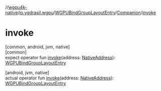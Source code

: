 //[wgpu4k-native](../../../../index.md)/[io.ygdrasil.wgpu](../../index.md)/[WGPUBindGroupLayoutEntry](../index.md)/[Companion](index.md)/[invoke](invoke.md)

# invoke

[common, android, jvm, native]\
[common]\
expect operator fun [invoke](invoke.md)(address: [NativeAddress](../../../ffi/-native-address/index.md)): [WGPUBindGroupLayoutEntry](../index.md)

[android, jvm, native]\
actual operator fun [invoke](invoke.md)(address: [NativeAddress](../../../ffi/-native-address/index.md)): [WGPUBindGroupLayoutEntry](../index.md)